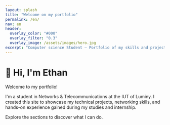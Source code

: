 ```yaml
---
layout: splash
title: "Welcome on my portfolio" 
permalink: /en/
nav: en
header:
  overlay_color: "#000"
  overlay_filter: "0.3"
  overlay_image: /assets/images/hero.jpg
excerpt: "Computer science Student — Portfolio of my skills and projects"
---
```


# 👋 Hi, I'm Ethan

Welcome to my portfolio!

I'm a student in Networks & Telecommunications at the IUT of Luminy.
I created this site to showcase my technical projects, networking skills, and hands-on experience gained during my studies and internship.

Explore the sections to discover what I can do.
